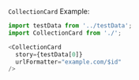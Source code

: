`CollectionCard` Example:

```typescript jsx
import testData from '../testData';
import CollectionCard from './';

<CollectionCard
  story={testData[0]}
  urlFormatter="example.com/$id"
/>
```
